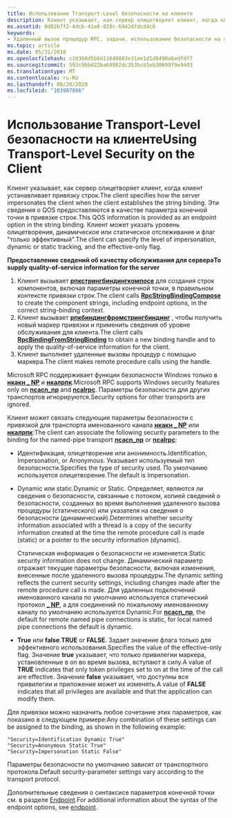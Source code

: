```yaml
---
title: Использование Transport-Level безопасности на клиенте
description: Клиент указывает, как сервер олицетворяет клиент, когда клиент устанавливает привязку строк.
ms.assetid: 0d02b7f2-4dcb-41e8-829c-6942dfdcd4c6
keywords:
- Удаленный вызов процедур RPC, задачи, использование безопасности на уровне транспорта на клиенте
ms.topic: article
ms.date: 05/31/2018
ms.openlocfilehash: c10360d5b8d11640803e31ee1d1d0490a6edfdf7
ms.sourcegitcommit: 592c9bbd22ba69802dc353bcb5eb30699f9e9403
ms.translationtype: MT
ms.contentlocale: ru-RU
ms.lasthandoff: 08/20/2020
ms.locfileid: "103987806"
---
```

# <a name="using-transport-level-security-on-the-client"></a><span data-ttu-id="2c2a8-104">Использование Transport-Level безопасности на клиенте</span><span class="sxs-lookup"><span data-stu-id="2c2a8-104">Using Transport-Level Security on the Client</span></span>

<span data-ttu-id="2c2a8-105">Клиент указывает, как сервер олицетворяет клиент, когда клиент устанавливает привязку строк.</span><span class="sxs-lookup"><span data-stu-id="2c2a8-105">The client specifies how the server impersonates the client when the client establishes the string binding.</span></span> <span data-ttu-id="2c2a8-106">Эти сведения о QOS предоставляются в качестве параметра конечной точки в привязке строк.</span><span class="sxs-lookup"><span data-stu-id="2c2a8-106">This QOS information is provided as an endpoint option in the string binding.</span></span> <span data-ttu-id="2c2a8-107">Клиент может указать уровень олицетворения, динамическое или статическое отслеживание и флаг "только эффективный".</span><span class="sxs-lookup"><span data-stu-id="2c2a8-107">The client can specify the level of impersonation, dynamic or static tracking, and the effective-only flag.</span></span>

<span data-ttu-id="2c2a8-108">**Предоставление сведений об качеству обслуживания для сервера**</span><span class="sxs-lookup"><span data-stu-id="2c2a8-108">**To supply quality-of-service information for the server**</span></span>

1.  <span data-ttu-id="2c2a8-109">Клиент вызывает [**рпкстрингбиндингкомпосе**](/windows/desktop/api/Rpcdce/nf-rpcdce-rpcstringbindingcompose) для создания строк компонентов, включая параметры конечной точки, в правильном контексте привязки строк.</span><span class="sxs-lookup"><span data-stu-id="2c2a8-109">The client calls [**RpcStringBindingCompose**](/windows/desktop/api/Rpcdce/nf-rpcdce-rpcstringbindingcompose) to create the component strings, including endpoint options, in the correct string-binding context.</span></span>
2.  <span data-ttu-id="2c2a8-110">Клиент вызывает [**рпкбиндингфромстрингбиндинг**](/windows/desktop/api/Rpcdce/nf-rpcdce-rpcbindingfromstringbinding) , чтобы получить новый маркер привязки и применить сведения об уровне обслуживания для клиента.</span><span class="sxs-lookup"><span data-stu-id="2c2a8-110">The client calls [**RpcBindingFromStringBinding**](/windows/desktop/api/Rpcdce/nf-rpcdce-rpcbindingfromstringbinding) to obtain a new binding handle and to apply the quality-of-service information for the client.</span></span>
3.  <span data-ttu-id="2c2a8-111">Клиент выполняет удаленные вызовы процедур с помощью маркера.</span><span class="sxs-lookup"><span data-stu-id="2c2a8-111">The client makes remote procedure calls using the handle.</span></span>

<span data-ttu-id="2c2a8-112">Microsoft RPC поддерживает функции безопасности Windows только в [**нкакн \_ NP**](/windows/desktop/Midl/ncacn-np) и [**нкалрпк**](/windows/desktop/Midl/ncalrpc).</span><span class="sxs-lookup"><span data-stu-id="2c2a8-112">Microsoft RPC supports Windows security features only on [**ncacn\_np**](/windows/desktop/Midl/ncacn-np) and [**ncalrpc**](/windows/desktop/Midl/ncalrpc).</span></span> <span data-ttu-id="2c2a8-113">Параметры безопасности для других транспортов игнорируются.</span><span class="sxs-lookup"><span data-stu-id="2c2a8-113">Security options for other transports are ignored.</span></span>

<span data-ttu-id="2c2a8-114">Клиент может связать следующие параметры безопасности с привязкой для транспорта именованного канала [**нкакн \_ NP**](/windows/desktop/Midl/ncacn-np) или [**нкалрпк**](/windows/desktop/Midl/ncalrpc):</span><span class="sxs-lookup"><span data-stu-id="2c2a8-114">The client can associate the following security parameters to the binding for the named-pipe transport [**ncacn\_np**](/windows/desktop/Midl/ncacn-np) or [**ncalrpc**](/windows/desktop/Midl/ncalrpc):</span></span>

-   <span data-ttu-id="2c2a8-115">Идентификация, олицетворение или анонимность.</span><span class="sxs-lookup"><span data-stu-id="2c2a8-115">Identification, Impersonation, or Anonymous.</span></span> <span data-ttu-id="2c2a8-116">Указывает используемый тип безопасности.</span><span class="sxs-lookup"><span data-stu-id="2c2a8-116">Specifies the type of security used.</span></span> <span data-ttu-id="2c2a8-117">По умолчанию используется олицетворение.</span><span class="sxs-lookup"><span data-stu-id="2c2a8-117">The default is Impersonation.</span></span>
-   <span data-ttu-id="2c2a8-118">Dynamic или static.</span><span class="sxs-lookup"><span data-stu-id="2c2a8-118">Dynamic or Static.</span></span> <span data-ttu-id="2c2a8-119">Определяет, являются ли сведения о безопасности, связанные с потоком, копией сведений о безопасности, созданных во время выполнения удаленного вызова процедуры (статического) или указателя на сведения о безопасности (динамический).</span><span class="sxs-lookup"><span data-stu-id="2c2a8-119">Determines whether security information associated with a thread is a copy of the security information created at the time the remote procedure call is made (static) or a pointer to the security information (dynamic).</span></span>

    <span data-ttu-id="2c2a8-120">Статическая информация о безопасности не изменяется.</span><span class="sxs-lookup"><span data-stu-id="2c2a8-120">Static security information does not change.</span></span> <span data-ttu-id="2c2a8-121">Динамический параметр отражает текущие параметры безопасности, включая изменения, внесенные после удаленного вызова процедуры.</span><span class="sxs-lookup"><span data-stu-id="2c2a8-121">The dynamic setting reflects the current security settings, including changes made after the remote procedure call is made.</span></span> <span data-ttu-id="2c2a8-122">Для удаленных подключений именованного канала по умолчанию используется статический протокол [**\_ NP**](/windows/desktop/Midl/ncacn-np), а для соединений по локальному именованному каналу по умолчанию используется Dynamic.</span><span class="sxs-lookup"><span data-stu-id="2c2a8-122">For [**ncacn\_np**](/windows/desktop/Midl/ncacn-np), the default for remote named pipe connections is static, for local named pipe connections the default is dynamic.</span></span>

-   <span data-ttu-id="2c2a8-123">**True** или **false**.</span><span class="sxs-lookup"><span data-stu-id="2c2a8-123">**TRUE** or **FALSE**.</span></span> <span data-ttu-id="2c2a8-124">Задает значение флага только для эффективного использования.</span><span class="sxs-lookup"><span data-stu-id="2c2a8-124">Specifies the value of the effective-only flag.</span></span> <span data-ttu-id="2c2a8-125">Значение **true** указывает, что только привилегии маркера, установленные в on во время вызова, вступают в силу.</span><span class="sxs-lookup"><span data-stu-id="2c2a8-125">A value of **TRUE** indicates that only token privileges set to on at the time of the call are effective.</span></span> <span data-ttu-id="2c2a8-126">Значение **false** указывает, что доступны все привилегии и приложение может их изменять.</span><span class="sxs-lookup"><span data-stu-id="2c2a8-126">A value of **FALSE** indicates that all privileges are available and that the application can modify them.</span></span>

<span data-ttu-id="2c2a8-127">Для привязки можно назначить любое сочетание этих параметров, как показано в следующем примере:</span><span class="sxs-lookup"><span data-stu-id="2c2a8-127">Any combination of these settings can be assigned to the binding, as shown in the following example:</span></span>

``` syntax
"Security=Identification Dynamic True"
"Security=Anonymous Static True"
"Security=Impersonation Static False"
```

<span data-ttu-id="2c2a8-128">Параметры безопасности по умолчанию зависят от транспортного протокола.</span><span class="sxs-lookup"><span data-stu-id="2c2a8-128">Default security-parameter settings vary according to the transport protocol.</span></span>

<span data-ttu-id="2c2a8-129">Дополнительные сведения о синтаксисе параметров конечной точки см. в разделе [Endpoint](/windows/desktop/Midl/endpoint).</span><span class="sxs-lookup"><span data-stu-id="2c2a8-129">For additional information about the syntax of the endpoint options, see [endpoint](/windows/desktop/Midl/endpoint).</span></span>

 

 